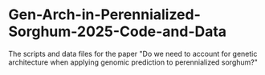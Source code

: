 # Gen-Arch-in-Perennialized-Sorghum-2025-Code-and-Data
The scripts and data files for the paper "Do we need to account for genetic architecture when applying genomic prediction to perennialized sorghum?"

